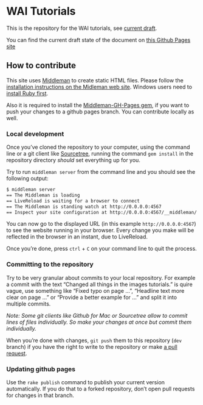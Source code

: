 # WAI Tutorials

This is the repository for the WAI tutorials, see [current draft][LivePage].

You can find the current draft state of the document on [this Github Pages site][GHPage]

## How to contribute

This site uses [Middleman][] to create static HTML files. Please follow the [installation instructions on the Midleman web site][MMInst]. Windows users need to [install Ruby first][WinRuby].

Also it is required to install the [Middleman-GH-Pages gem][MMGHP], if you want to push your changes to a github pages branch. You can contribute locally as well.

### Local development

Once you’ve cloned the repository to your computer, using the command line or a git client like [Sourcetree][], running the command `gem install` in the repository directory _should_ set everything up for you.

Try to run `middleman server` from the command line and you should see the following output:

```bash
$ middleman server
== The Middleman is loading
== LiveReload is waiting for a browser to connect
== The Middleman is standing watch at http://0.0.0.0:4567
== Inspect your site configuration at http://0.0.0.0:4567/__middleman/
```

You can now go to the displayed URL (in this example `http://0.0.0.0:4567`) to see the website running in your browser. Every change you make will be reflected in the browser in an instant, due to LiveReload.

Once you’re done, press `ctrl` + `C` on your command line to quit the process.

### Committing to the repository

Try to be very granular about commits to your local repository. For example a commit with the text “Changed all things in the images tutorials.” is quire vague, use something like “Fixed typo on page …”, “Headline text more clear on page …” or “Provide a better example for …” and split it into multiple commits.

_Note: Some git clients like Github for Mac or Sourcetree allow to commit lines of files individually. So make your changes at once but commit them individually._

When you’re done with changes, `git push` them to this repository (`dev` branch) if you have the right to write to the repository or make [a pull request][pullreq].

### Updating github pages

Use the `rake publish` command to publish your current version automatically. If you do that to a forked repository, don’t open pull requests for changes in that branch.

[LivePage]:http://www.w3.org/WAI/tutorials/
[GHPage]:http://w3c.github.io/wai-tutorials/
[Middleman]:http://middlemanapp.com/
[MMInst]:http://middlemanapp.com/basics/getting-started/
[WinRuby]:http://rubyinstaller.org/
[MMGHP]:https://github.com/neo/middleman-gh-pages
[Sourcetree]:http://www.sourcetreeapp.com/
[pullreq]:https://help.github.com/articles/using-pull-requests
